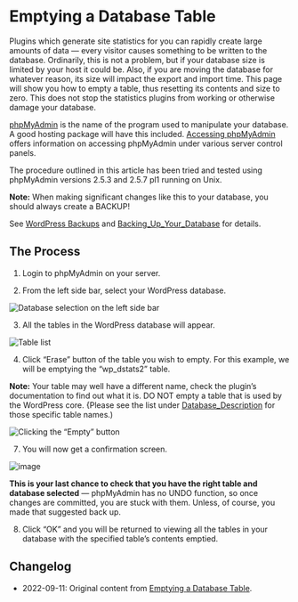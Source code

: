 # Emptying a Database Table

Plugins which generate site statistics for you can rapidly create large amounts of data — every visitor causes something to be written to the database. Ordinarily, this is not a problem, but if your database size is limited by your host it could be. Also, if you are moving the database for whatever reason, its size will impact the export and import time. This page will show you how to empty a table, thus resetting its contents and size to zero. This does not stop the statistics plugins from working or otherwise damage your database.

[phpMyAdmin](https://wordpress.org/support/article/phpmyadmin/) is the name of the program used to manipulate your database. A good hosting package will have this included. [Accessing phpMyAdmin](https://wordpress.org/support/article/wordpress-backups/#accessing-phpmyadmin) offers information on accessing phpMyAdmin under various server control panels.

The procedure outlined in this article has been tried and tested using phpMyAdmin versions 2.5.3 and 2.5.7 pl1 running on Unix.

**Note:** When making significant changes like this to your database, you should always create a BACKUP!

See [WordPress Backups](https://wordpress.org/support/article/wordpress-backups/) and [Backing_Up_Your_Database](https://wordpress.org/support/article/backing-up-your-database/) for details.

## The Process

1. Login to phpMyAdmin on your server.

2. From the left side bar, select your WordPress database.

![Database selection on the left side bar](https://user-images.githubusercontent.com/90067869/189547314-a8bbe78e-70b6-4533-b14e-196a5db35840.png)

3. All the tables in the WordPress database will appear.

![Table list](https://user-images.githubusercontent.com/90067869/189547350-944a1066-e81d-404b-8eca-9125161eb5d4.png)

4. Click “Erase” button of the table you wish to empty. For this example, we will be emptying the “wp_dstats2” table.

**Note:** Your table may well have a different name, check the plugin’s documentation to find out what it is. DO NOT empty a table that is used by the WordPress core. {Please see the list under [Database_Description](https://codex.wordpress.org/Database_Description) for those specific table names.)

![Clicking the “Empty” button](https://user-images.githubusercontent.com/90067869/189547374-2088ff00-3c19-420d-86b7-fbcd0df6ed6d.png)

7. You will now get a confirmation screen.

![image](https://user-images.githubusercontent.com/90067869/189547394-d6a58758-7a2d-420c-9cd6-33de864b3078.png)

**This is your last chance to check that you have the right table and database selected** — phpMyAdmin has no UNDO function, so once changes are committed, you are stuck with them. Unless, of course, you made that suggested back up.

8. Click “OK” and you will be returned to viewing all the tables in your database with the specified table’s contents emptied.

## Changelog

- 2022-09-11: Original content from [Emptying a Database Table](https://wordpress.org/support/article/emptying-a-database-table/).
